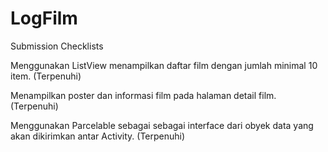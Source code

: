 # LogFilm
Submission Checklists

Menggunakan ListView menampilkan daftar film dengan jumlah minimal 10 item. (Terpenuhi)

Menampilkan poster dan informasi film pada halaman detail film. (Terpenuhi)

Menggunakan Parcelable sebagai sebagai interface dari obyek data yang akan dikirimkan antar Activity. (Terpenuhi)
